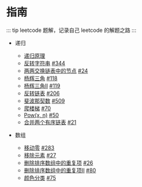 # 指南

::: tip
leetcode 题解，记录自己 leetcode 的解题之路
:::

+ 递归
  + [递归原理](./recursion/principle.md)
  + [反转字符串](./recursion/print-reverse.md) [#344](https://leetcode-cn.com/problems/reverse-string/)
  + [两两交换链表中的节点](./recursion/swap-pairs.md) [#24](https://leetcode-cn.com/problems/swap-nodes-in-pairs/)
  + [杨辉三角](./recursion/triangle.md) [#118](https://leetcode-cn.com/problems/pascals-triangle/)
  + [杨辉三角II](./recursion/triangle2.md) [#119](https://leetcode-cn.com/problems/pascals-triangle-ii/)
  + [反转链表](./recursion/reverse-list.md) [#206](https://leetcode-cn.com/problems/reverse-linked-list/)
  + [斐波那契数](./recursion/fibonacci.md) [#509](https://leetcode-cn.com/problems/fibonacci-number/)
  + [爬楼梯](./recursion/climb-stairs.md) [#70](https://leetcode-cn.com/problems/climbing-stairs/)
  + [Pow(x, n)](./recursion/pow.md) [#50](https://leetcode-cn.com/problems/powx-n/)
  + [合并两个有序链表](./recursion/merge-two-lists.md) [#21](https://leetcode-cn.com/problems/merge-two-sorted-lists/)

+ 数组
  + [移动零](./array/move-zeroes.md) [#283](https://leetcode-cn.com/problems/move-zeroes/)
  + [移除元素](./array/remove-element.md) [#27](https://leetcode-cn.com/problems/remove-element/)
  + [删除排序数组中的重复项](./array/remove-duplicates.md) [#26](https://leetcode-cn.com/problems/remove-duplicates-from-sorted-array/)
  + [删除排序数组中的重复项II](./array/remove-duplicates2.md) [#80](https://leetcode-cn.com/problems/remove-duplicates-from-sorted-array-ii/)
  + [颜色分类](./array/sort-colors.md) [#75](https://leetcode-cn.com/problems/sort-colors/)
